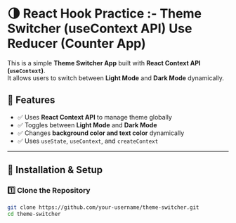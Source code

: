 # 🌗 React Hook Practice :-  Theme Switcher (useContext API) Use Reducer (Counter App)

This is a simple **Theme Switcher App** built with **React Context API (`useContext`)**.  
It allows users to switch between **Light Mode** and **Dark Mode** dynamically.

## 📌 Features
- ✅ Uses **React Context API** to manage theme globally  
- ✅ Toggles between **Light Mode** and **Dark Mode**  
- ✅ Changes **background color and text color** dynamically  
- ✅ Uses `useState`, `useContext`, and `createContext`

---

## 🚀 Installation & Setup

### 1️⃣ Clone the Repository
```bash
git clone https://github.com/your-username/theme-switcher.git
cd theme-switcher
